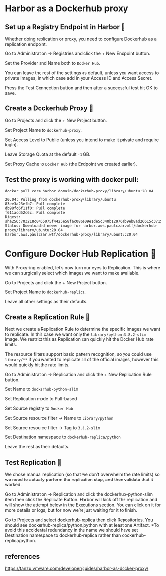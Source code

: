 # Harbor as a Dockerhub proxy


## Set up a Registry Endpoint in Harbor 🔧

Whether doing replication or proxy, you need to configure Dockerhub as a replication endpoint.

Go to Administration -> Registries and click the + New Endpoint button.

Set the Provider and Name both to `Docker Hub`.

You can leave the rest of the settings as default, unless you want access to private images, in which case add in your Access ID and Access Secret.

Press the Test Connection button and then after a successful test hit OK to save.



## Create a Dockerhub Proxy 🔧

Go to Projects and click the + New Project button.

Set Project Name to `dockerhub-proxy`.

Set Access Level to Public (unless you intend to make it private and require login).

Leave Storage Quota at the default `-1` GB.

Set Proxy Cache to `Docker Hub` (the Endpoint we created earlier).




## Test the proxy is working with docker pull:

```
docker pull core.harbor.domain/dockerhub-proxy/library/ubuntu:20.04
```
```
20.04: Pulling from dockerhub-proxy/library/ubuntu
83ee3a23efb7: Pull complete
db98fc6f11f0: Pull complete
f611acd52c6c: Pull complete
Digest: sha256:703218c0465075f4425e58fac086e09e1de5c340b12976ab9eb8ad26615c3715
Status: Downloaded newer image for harbor.aws.paulczar.wtf/dockerhub-proxy/library/ubuntu:20.04
harbor.aws.paulczar.wtf/dockerhub-proxy/library/ubuntu:20.04
```



# Configure Docker Hub Replication 🔧

With Proxy-ing enabled, let’s now turn our eyes to Replication. This is where we can surgically select which images we want to make available.

Go to Projects and click the + New Project button.

Set Project Name to `dockerhub-replica`.

Leave all other settings as their defaults.



## Create a Replication Rule 🔧

Next we create a Replication Rule to determine the specific Images we want to replicate. In this case we want only the `library/python:3.8.2-slim` image. We restrict this as Replication can quickly hit the Docker Hub rate limits.

The resource filters support basic pattern recognition, so you could use `library/**` if you wanted to replicate all of the official images, however this would quickly hit the rate limits.

Go to Administration -> Replication and click the + New Replication Rule button.

Set Name to `dockerhub-python-slim`

Set Replication mode to Pull-based

Set Source registry to `Docker Hub`

Set Source resource filter -> Name to `library/python`

Set Source resource filter -> Tag to `3.8.2-slim`

Set Destination namespace to `dockerhub-replica/python`

Leave the rest as their defaults.


## Test Replication 🔧

We chose manual replication (so that we don’t overwhelm the rate limits) so we need to actually perform the replication step, and then validate that it worked.

Go to Administration -> Replication and click the dockerhub-python-slim item then click the Replicate Button.
Harbor will kick off the replication and will show the attempt below in the Executions section. You can click on it for more details or logs, but for now we’re just waiting for it to finish.

Go to Projects and select dockerhub-replica then click Repositories. You should see dockerhub-replica/python/python with at least one Artifact. *To avoid this accidental redundancy in the name we should have set Destination namespace to dockerhub-replica rather than dockerhub-replica/python.





## references

https://tanzu.vmware.com/developer/guides/harbor-as-docker-proxy/
